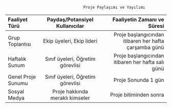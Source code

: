                                       Proje Paylaşımı ve Yayılımı
| Faaliyet Türü | Paydaş/Potansiyel Kullanıcılar | Faaliyetin Zamanı ve Süresi |
| :---         |     :---:      |          ---: |
| Grup Toplantısı | Ekip üyeleri, Ekip lideri | Proje başlangıcından itibaren her hafta çarşamba günü |
| Haftalık Sunum | Sınıf üyeleri, Öğretim görevlisi | Proje başlangıcından itibaren her hafta salı günü |
| Genel Proje Sunumu | Sınıf üyeleri, Öğretim görevlisi | Proje Sonunda 1 gün |
| Sosyal Medya | Proje hakkında meraklı kimseler | Proje bitiminden sonra |
